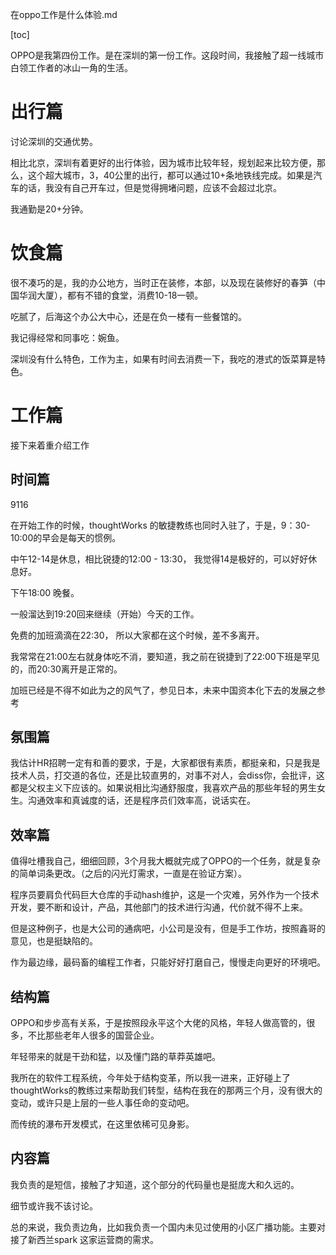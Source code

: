 在oppo工作是什么体验.md

[toc]

OPPO是我第四份工作。是在深圳的第一份工作。这段时间，我接触了超一线城市白领工作者的冰山一角的生活。

# 出行篇

讨论深圳的交通优势。

相比北京，深圳有着更好的出行体验，因为城市比较年轻，规划起来比较方便，那么，这个超大城市，3，40公里的出行，都可以通过10+条地铁线完成。如果是汽车的话，我没有自己开车过，但是觉得拥堵问题，应该不会超过北京。

我通勤是20+分钟。

# 饮食篇

很不凑巧的是，我的办公地方，当时正在装修，本部，以及现在装修好的春笋（中国华润大厦），都有不错的食堂，消费10-18一顿。

吃腻了，后海这个办公大中心，还是在负一楼有一些餐馆的。

我记得经常和同事吃：婉鱼。

深圳没有什么特色，工作为主，如果有时间去消费一下，我吃的港式的饭菜算是特色。

# 工作篇

接下来着重介绍工作

## 时间篇

9116

在开始工作的时候，thoughtWorks 的敏捷教练也同时入驻了，于是，9：30-10:00的早会是每天的惯例。

中午12-14是休息，相比锐捷的12:00 - 13:30， 我觉得14是极好的，可以好好休息好。

下午18:00 晚餐。

一般溜达到19:20回来继续（开始）今天的工作。

免费的加班滴滴在22:30， 所以大家都在这个时候，差不多离开。

我常常在21:00左右就身体吃不消，要知道，我之前在锐捷到了22:00下班是罕见的，而20:30离开是正常的。

加班已经是不得不如此为之的风气了，参见日本，未来中国资本化下去的发展之参考

## 氛围篇

我估计HR招聘一定有和善的要求，于是，大家都很有素质，都挺亲和，只是我是技术人员，打交道的各位，还是比较直男的，对事不对人，会diss你，会批评，这都是父权主义下应该的。如果说相比沟通舒服度，我喜欢产品的那些年轻的男生女生。沟通效率和真诚度的话，还是程序员们效率高，说话实在。

## 效率篇

值得吐槽我自己，细细回顾，3个月我大概就完成了OPPO的一个任务，就是复杂的简单词条更改。（之后的闪光灯需求，一直是在验证方案）。

程序员要肩负代码巨大仓库的手动hash维护，这是一个灾难，另外作为一个技术开发，要不断和设计，产品，其他部门的技术进行沟通，代价就不得不上来。

但是这种例子，也是大公司的通病吧，小公司是没有，但是手工作坊，按照鑫哥的意见，也是挺缺陷的。

作为最边缘，最码畜的编程工作者，只能好好打磨自己，慢慢走向更好的环境吧。

## 结构篇

OPPO和步步高有关系，于是按照段永平这个大佬的风格，年轻人做高管的，很多，不比那些老年人很多的国营企业。

年轻带来的就是干劲和猛，以及懂门路的草莽英雄吧。

我所在的软件工程系统，今年处于结构变革，所以我一进来，正好碰上了thoughtWorks的教练过来帮助我们转型，结构在我在的那两三个月，没有很大的变动，或许只是上层的一些人事任命的变动吧。

而传统的瀑布开发模式，在这里依稀可见身影。

## 内容篇

我负责的是短信，接触了才知道，这个部分的代码量也是挺庞大和久远的。

细节或许我不该讨论。

总的来说，我负责边角，比如我负责一个国内未见过使用的小区广播功能。主要对接了新西兰spark 这家运营商的需求。